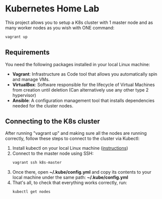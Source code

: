 
# Kubernetes Home Lab
This project allows you to setup a K8s cluster with 1 master node and as many worker nodes as you wish with ONE command:
```bash
vagrant up
```

## Requirements
You need the following packages installed in your local Linux machine:
- **Vagrant**: Infrastructure as Code tool that allows you automatically spin and manage VMs.
- **VirtualBox**: Software responsible for the lifecycle of Virtual Machines from creation until deletion (Can alternatively use any other type 2 hypervisor)
- **Ansible**: A configuration management tool that installs dependencies needed for the cluster nodes.

## Connecting to the K8s cluster
After running "vagrant up" and making sure all the nodes are running correctly, follow these steps to connect to the cluster via Kubectl:
1. Install kubectl on your local Linux machine ([instructions](https://kubernetes.io/docs/tasks/tools/install-kubectl-linux/))
2. Connect to the master node using SSH:
	```bash
	vagrant ssh k8s-master
	```
3. Once there, open **~/.kube/config.yml** and copy its contents to your local machine under the same path: **~/.kube/config.yml**
4. That's all, to check that everything works correctly, run:
	```bash
	kubectl get nodes
	```
 
